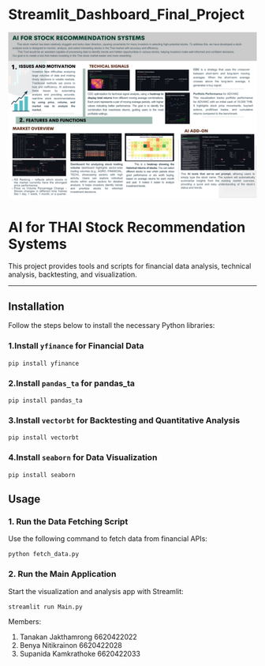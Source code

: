 # Streamlit_Dashboard_Final_Project



![Poster Image](https://github.com/KanoonGammy/Streamlit_Dashboard_Final_Project/blob/249780717ed34c07308da7e8e796f266b1a4eb2e/Poster%20-%20Summary.png)

# AI for THAI Stock Recommendation Systems

This project provides tools and scripts for financial data analysis, technical analysis, backtesting, and visualization.

---

## Installation

Follow the steps below to install the necessary Python libraries:

### 1.Install `yfinance` for Financial Data

```
pip install yfinance
```
### 2.Install `pandas_ta` for pandas_ta
```
pip install pandas_ta
```
### 3.Install `vectorbt` for Backtesting and Quantitative Analysis
```
pip install vectorbt
```
### 4.Install `seaborn` for Data Visualization
```
pip install seaborn
```

## Usage
### 1. Run the Data Fetching Script
Use the following command to fetch data from financial APIs:

```
python fetch_data.py
```
### 2. Run the Main Application
Start the visualization and analysis app with Streamlit:

```
streamlit run Main.py
```



Members:<br>
1. Tanakan Jakthamrong 6620422022<br>
2. Benya Nitikrainon 6620422028<br>
3. Supanida Kamkrathoke 6620422033
